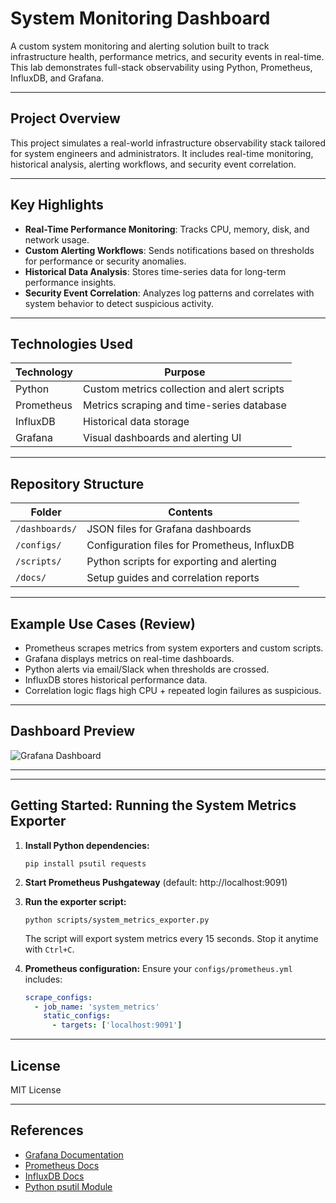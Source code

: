 # System Monitoring Dashboard

A custom system monitoring and alerting solution built to track infrastructure health, performance metrics, and security events in real-time. This lab demonstrates full-stack observability using Python, Prometheus, InfluxDB, and Grafana.

---

## Project Overview

This project simulates a real-world infrastructure observability stack tailored for system engineers and administrators. It includes real-time monitoring, historical analysis, alerting workflows, and security event correlation.

---

## Key Highlights

- **Real-Time Performance Monitoring**: Tracks CPU, memory, disk, and network usage.
- **Custom Alerting Workflows**: Sends notifications based on thresholds for performance or security anomalies.
- **Historical Data Analysis**: Stores time-series data for long-term performance insights.
- **Security Event Correlation**: Analyzes log patterns and correlates with system behavior to detect suspicious activity.

---

## Technologies Used

| Technology     | Purpose                                    |
|----------------|--------------------------------------------|
| Python         | Custom metrics collection and alert scripts|
| Prometheus     | Metrics scraping and time-series database  |
| InfluxDB       | Historical data storage                    |
| Grafana        | Visual dashboards and alerting UI          |

---

## Repository Structure

| Folder        | Contents                                         |
|---------------|--------------------------------------------------|
| `/dashboards/`| JSON files for Grafana dashboards                |
| `/configs/`   | Configuration files for Prometheus, InfluxDB     |
| `/scripts/`   | Python scripts for exporting and alerting        |
| `/docs/`      | Setup guides and correlation reports             |

---

## Example Use Cases (Review)

- Prometheus scrapes metrics from system exporters and custom scripts.
- Grafana displays metrics on real-time dashboards.
- Python alerts via email/Slack when thresholds are crossed.
- InfluxDB stores historical performance data.
- Correlation logic flags high CPU + repeated login failures as suspicious.

---

## Dashboard Preview

![Grafana Dashboard](dashboards/grafana-dashboard.png)

---


---

## Getting Started: Running the System Metrics Exporter

1. **Install Python dependencies:**
   ```
   pip install psutil requests
   ```

2. **Start Prometheus Pushgateway** (default: http://localhost:9091)

3. **Run the exporter script:**
   ```
   python scripts/system_metrics_exporter.py
   ```
   The script will export system metrics every 15 seconds. Stop it anytime with `Ctrl+C`.

4. **Prometheus configuration:**
   Ensure your `configs/prometheus.yml` includes:
   ```yaml
   scrape_configs:
     - job_name: 'system_metrics'
       static_configs:
         - targets: ['localhost:9091']
   ```

---

## License

MIT License

---

## References

- [Grafana Documentation](https://grafana.com/docs/)
- [Prometheus Docs](https://prometheus.io/docs/)
- [InfluxDB Docs](https://docs.influxdata.com/)
- [Python psutil Module](https://pypi.org/project/psutil/)
